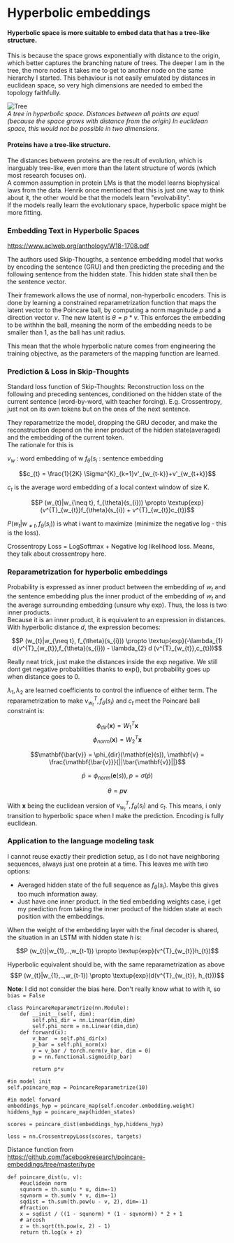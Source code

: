 # Hyperbolic embeddings


#### Hyperbolic space is more suitable to embed data that has a tree-like structure.
This is because the space grows exponentially with distance to the origin, which better captures the branching nature of trees. The deeper I am in the tree, the more nodes it takes me to get to another node on the same hierarchy I started. This behaviour is not easily emulated by distances in euclidean space, so very high dimensions are needed to embed the topology faithfully.

![Tree](https://bjlkeng.github.io/images/poincare_graph_embedding.png)  
_A tree in hyperbolic space. Distances between all points are equal (because the space grows with distance from the origin) In euclidean space, this would not be possible in two dimensions._


#### Proteins have a tree-like structure.
The distances between proteins are the result of evolution, which  is inarguably tree-like, even more than the latent structure of words (which most research focuses on).  
A common assumption in protein LMs is that the model learns biophysical laws from the data. Henrik once mentioned that this is just one way to think about it, the other would be that the models learn "evolvability".   
If the models really learn the evolutionary space, hyperbolic space might be more fitting.

### Embedding Text in Hyperbolic Spaces
https://www.aclweb.org/anthology/W18-1708.pdf

The authors used Skip-Thougths, a sentence embedding model that works by encoding the sentence (GRU) and then predicting the preceding and the following sentence from the hidden state. This hidden state shall then be the sentence vector.

Their framework allows the use of normal, non-hyperbolic encoders. This is done by learning a constrained reparametrization function that maps the latent vector to the Poincare ball, by computing a norm magnitude $p$ and a direction vector $v$. The new latent is  $\theta = p*v$. This enforces the embedding to be withhin the ball, meaning the norm of the embedding needs to be smaller than 1, as the ball has unit radius.

This mean that the whole hyperbolic nature comes from engineering the training objective, as the parameters of the mapping function are learned.


### Prediction & Loss in Skip-Thoughts
Standard loss function of Skip-Thoughts: Reconstruction loss on the following and preceding sentences, conditioned on the hidden state of the current sentence (word-by-word, with teacher forcing). E.g. Crossentropy, just not on its own tokens but on the ones of the next sentence. 

They reparametrize the model, dropping the GRU decoder, and make the reconstruction depend on the inner product of the hidden state(averaged) and the embedding of the current token.  
The rationale for this is

$v_{w}$ : word embedding of w 
$f_{\theta}(s_{i}$ :  sentence embedding

$$c_{t} = \frac{1}{2K} \Sigma^{K}_{k=1}v'_{w_{t-k}}+v'_{w_{t+k}}$$

$c_{t}$ is the average word embedding of a local context window of size K.

$$P (w_{t}|w_{\neq t}, f_{\theta}(s_{i}))  \propto \textup{exp}(v^{T}_{w_{t}}f_{\theta}(s_{i}) + v^{T}_{w_{t}}c_{t})$$

$P (w_{t}|w_{\neq t}, f_{\theta}(s_{i}))$ is what i want to maximize (minimize the negative log - this is the loss).

Crossentropy Loss = LogSoftmax + Negative log likelihood loss. Means, they talk about crossentropy here.

### Reparametrization for hyperbolic embeddings

Probability is expressed as inner product between the embedding of $w_{t}$ and the sentence embedding plus the inner product of the embedding of $w_{t}$ and the average surrounding embedding (unsure why exp). Thus, the loss is two inner products.  
Because it is an inner product, it is equivalent to an expression in distances. With hyperbolic distance $d$, the expression becomes:  

$$P (w_{t}|w_{\neq t}, f_{\theta}(s_{i}))  \propto \textup{exp}(-\lambda_{1} d(v^{T}_{w_{t}},f_{\theta}(s_{i})) - \lambda_{2} d (v^{T}_{w_{t}},c_{t}))$$

Really neat trick, just make the distances inside the exp negative. We still dont get negative probabilities thanks to exp(), but probability goes up when distance goes to 0.

$\lambda_{1}, \lambda_{2}$ are learned coefficients to control the influence of either term. The reparametrization to make $v^{T}_{w_{t}}, f_{\theta}(s_{i})$ and $c_{t}$ meet the Poincaré ball constraint is:  

$$\phi_{dir}(\mathbf{x}) = W^{T}_{1}\mathbf{x}$$
$$\phi_{norm}(\mathbf{x}) = W^{T}_{2}\mathbf{x}$$

$$\mathbf{\bar{v}} = \phi_{dir}(\mathbf{e}(s)),  \mathbf{v} = \frac{\mathbf{\bar{v}}}{||\bar{\mathbf{v}}||}$$

$$\bar{p} = \phi_{norm}(\mathbf{e}(s)),   p = \sigma(\bar{p})$$

$$\theta = p\mathbf{v}$$

With $\mathbf{x}$ being the euclidean version of $v^{T}_{w_{t}}, f_{\theta}(s_{i})$ and $c_{t}$. This means, i only transition to hyperbolic space when I make the prediction. Encoding is fully euclidean.
 ### Application to the language modeling task

I cannot reuse exactly their prediction setup, as I do not have neighboring sequences, always just one protein at a time. This leaves me with two options:  
 - Averaged hidden state of the full sequence as  $f_{\theta}(s_{i})$. Maybe this gives too much information away.
 - Just have one inner product. In the tied embedding weights case, i get my prediction from taking the inner product of the hidden state at each position with the embeddings.

 When the weight of the embedding layer with the final decoder is shared, the situation in an LSTM with hidden state $h$ is:

$$P (w_{t}|w_{1},..,w_{t-1}) \propto \textup{exp}(v^{T}_{w_{t}}h_{t})$$

Hyperbolic equivalent should be, with the same reparametrization as above
$$P (w_{t}|w_{1},..,w_{t-1}) \propto \textup{exp}(d(v^{T}_{w_{t}}, h_{t}))$$

**Note**: I did not consider the bias here. Don't really know what to with it, so `bias = False`

    class PoincareReparametrize(nn.Module):
        def __init__(self, dim):
            self.phi_dir = nn.Linear(dim,dim)
            self.phi_norm = nn.Linear(dim,dim)
        def forward(x):
            v_bar  = self.phi_dir(x)
            p_bar = self.phi_norm(x)
            v = v_bar / torch.norm(v_bar, dim = 0) 
            p = nn.functional.sigmoid(p_bar)

            return p*v

    #in model init
    self.poincare_map = PoincareReparametrize(10)

    #in model forward
    embeddings_hyp = poincare_map(self.encoder.embedding.weight)
    hiddens_hyp = poincare_map(hidden_states)

    scores = poincare_dist(embeddings_hyp,hiddens_hyp)

    loss = nn.CrossentropyLoss(scores, targets)



Distance function from   
https://github.com/facebookresearch/poincare-embeddings/tree/master/hype

    def poincare_dist(u, v):
        #euclidean norm
        squnorm = th.sum(u * u, dim=-1)
        sqvnorm = th.sum(v * v, dim=-1)
        sqdist = th.sum(th.pow(u - v, 2), dim=-1)
        #fraction
        x = sqdist / ((1 - squnorm) * (1 - sqvnorm)) * 2 + 1
        # arcosh
        z = th.sqrt(th.pow(x, 2) - 1)
        return th.log(x + z)
